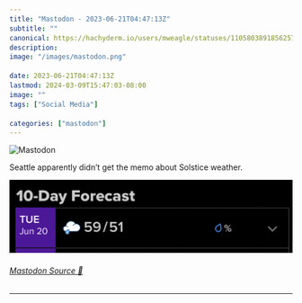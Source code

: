 ```yaml
---
title: "Mastodon - 2023-06-21T04:47:13Z"
subtitle: ""
canonical: https://hachyderm.io/users/mweagle/statuses/110580389185625789
description:
image: "/images/mastodon.png"

date: 2023-06-21T04:47:13Z
lastmod: 2024-03-09T15:47:03-08:00
image: ""
tags: ["Social Media"]

categories: ["mastodon"]
---
```

![Mastodon](/images/mastodon.png)

<p>Seattle apparently didn’t get the memo about Solstice weather.</p>

![High temperature of 59, low of 51 with rain showers. ](d10a8724d091be6c.jpeg)

###### [Mastodon Source 🐘](https://hachyderm.io/@mweagle/110580389185625789)

___
